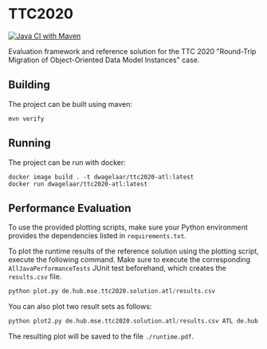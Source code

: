 # TTC2020

[![Java CI with Maven](https://github.com/dwagelaar/ttc2020/actions/workflows/maven.yml/badge.svg)](https://github.com/dwagelaar/ttc2020/actions/workflows/maven.yml)

Evaluation framework and reference solution for the TTC 2020 "Round-Trip Migration of Object-Oriented Data Model Instances" case.

## Building

The project can be built using maven:

```
mvn verify
```

## Running

The project can be run with docker:

```
docker image build . -t dwagelaar/ttc2020-atl:latest
docker run dwagelaar/ttc2020-atl:latest
```

## Performance Evaluation

To use the provided plotting scripts, make sure your Python environment provides the dependencies listed in `requirements.txt`.

To plot the runtime results of the reference solution using the plotting script, execute the following command. Make sure to execute the corresponding `AllJavaPerformanceTests` JUnit test beforehand, which creates the `results.csv` file.

```python
python plot.py de.hub.mse.ttc2020.solution.atl/results.csv
```

You can also plot two result sets as follows:

```python
python plot2.py de.hub.mse.ttc2020.solution.atl/results.csv ATL de.hub.mse.ttc2020.solution/results.csv Java
```

The resulting plot will be saved to the file `./runtime.pdf`.
